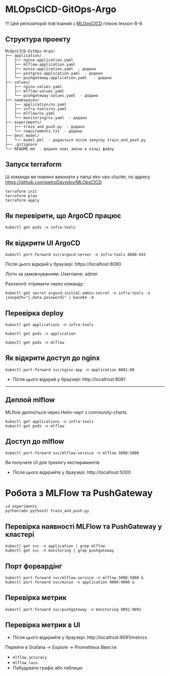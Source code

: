 # MLOpsCICD-GitOps-Argo
<!-- gitops repositiry:namespaces/application/nginx.yaml, ns.yaml; namespaces/infra-tools/ns.yaml; readme.md -->

!!! Цей репозиторій пов'язаний з [MLOpsCICD](https://github.com/petroDavydov/MLOpsCICD/tree/lesson-8-9) гілкою lesson-8-9.

## Структура проекту

```
MLOpsCICD-GitOps-Argo/
├── application/
│   ├── nginx-application.yaml
│   ├── mlflow-application.yaml
│   ├── minio-application.yaml  - додано
│   ├── postgres-application.yaml  - додано
│   └── pushgateway-application.yaml   - додано
├── values/
│   ├── nginx-values.yaml
│   ├── mlflow-values.yaml
│   └── pushgateway-values.yaml  - додано
├── namespaces/
│   ├── application/ns.yaml
│   ├── infra-tools/ns.yaml
│   ├── mlflow/ns.yaml
│   └── monitoring/ns.yaml  - додано
├── experiments/
│   ├── train_and_push.py  - додано
│   └── requirements.txt  - додано
├── best_model/
│   └── model.pkl  - додається після запуску train_and_push.py
├── .gitignore
└── README.md  - додано нові зміни в кінці файлу

```


## Запуск terraform

Ці команди ви повинні виконати у папці eks-vps-clucter, по адресу https://github.com/petroDavydov/MLOpsCICD

```
terraform init
terraform plan
terraform apply
```

## Як перевірити, що ArgoCD працює

```
kubectl get pods -n infra-tools
```

## Як відкрити UI ArgoCD

```
kubectl port-forward svc/argocd-server -n infra-tools 8080:443
```

Після цього відкрий у браузері: https://localhost:8080

Логін за замовчуванням:
Username: admin

Password: отримати через команду:

```
kubectl get secret argocd-initial-admin-secret -n infra-tools -o jsonpath="{.data.password}" | base64 -d
```

## Перевірка deploy

```
kubectl get applications -n infra-tools
```

```
kubectl get pods -n application
```

```
kubectl get pods -n mlflow
```

## Як відкрити доступ до nginx

```
kubectl port-forward svc/nginx-app -n application 8081:80
```

* Після цього відкрий у браузері: http://localhost:8081

--------------------------------------------------------------------------------------------------------------------------------


## Деплой mlflow

MLflow деплоїться через Helm-чарт з community-charts.

```
kubectl get applications -n infra-tools
kubectl get pods -n mlflow
```

## Доступ до mlflow

```
kubectl port-forward svc/mlflow-service -n mlflow 5000:5000

```

Ви получите UI для трекінгу експериментів

* Після цього відкрийте у браузері: http://localhost:5000


# Робота з MLFlow та PushGateway


```
cd experiments
python(або python3) train_and_push.py
```

## Перевірка наявності MLFlow та PushGateway у кластері

```
kubectl get svc -n application | grep mlflow
kubectl get svc -n monitoring | grep pushgateway
```

## Порт форвардінг

```
kubectl port-forward svc/mlflow-service -n mlflow 5000:5000 &
kubectl port-forward svc/minio -n application 9000:9000 &
```

## Перевірка метрик

```
kubectl port-forward svc/pushgateway -n monitoring 9091:9091
```

## Перевірка метрик в UI

* Після цього відкрийте у браузері: http://localhost:9091/metrics

Перейти в Grafana → Explore → Prometheus
 Ввести:
  - `mlflow_accuracy`
  - `mlflow_loss`
- Побудувати графік або таблицю